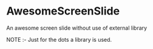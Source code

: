 # AwesomeScreenSlide
An awesome screen slide without use of external library

NOTE :- Just for the dots a library is used.
